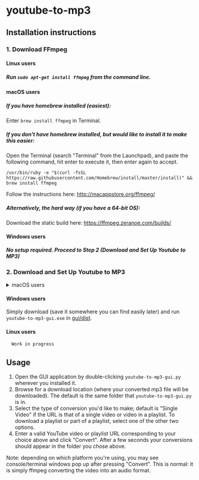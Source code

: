 # youtube-to-mp3 

## Installation instructions

### 1. Download FFmpeg
####  Linux users

##### Run `sudo apt-get install ffmpeg` from the command line.

####  macOS users

##### If you have homebrew installed (easiest):

Enter `brew install ffmpeg` in Terminal.
      
##### If you don't have homebrew installed, but would like to install it to make this easier:
Open the Terminal (search "Terminal" from the Launchpad), and paste the following command, hit enter to execute it, then enter again to accept.

```
/usr/bin/ruby -e "$(curl -fsSL https://raw.githubusercontent.com/Homebrew/install/master/install)" && brew install ffmpeg
```

Follow the instructions here: http://macappstore.org/ffmpeg/

##### Alternatively, the hard way (if you have a 64-bit OS):

Download the static build here: https://ffmpeg.zeranoe.com/builds/

####  Windows users

##### No setup required. Proceed to Step 2 (Download and Set Up Youtube to MP3)

### 2. __Download and Set Up Youtube to MP3__
<details>
<summary>macOS users</summary>

1. On this page, go to the `build_osx` folder, and click on `Youtube to MP3-1.0.dmg`.
2. Near the top right, click the __Download__ button.
3. For the pop-up in the download bar, click the arrow next to the Discard button and select "Keep".
4. After clicking the dmg file, drag the icon in the folder that pops up to your Dock.
5. Run `setup_mac.sh` by double-clicking it or running `./setup_mac.sh` at the command line. You're now good to go.


</details>

#### Windows users

Simply download (save it somewhere you can find easily later) and run `youtube-to-mp3-gui.exe` in [gui/dist](https://github.com/kobeeraveendran/youtube-to-mp3/blob/master/gui/dist/youtube-to-mp3-gui.exe).

#### Linux users

      Work in progress

## Usage

1. Open the GUI application by double-clicking `youtube-to-mp3-gui.py` wherever you installed it.
2. Browse for a download location (where your converted mp3 file will be downloaded). The default is the same folder that `youtube-to-mp3-gui.py` is in.
3. Select the type of conversion you'd like to make; default is "Single Video" if the URL is that of a single video or video in a playlist. To download a playlist or part of a playlist, select one of the other two options.
4. Enter a valid YouTube video or playlist URL corresponding to your choice above and click "Convert". After a few seconds your conversions should appear in the folder you chose above.

Note: depending on which platform you're using, you may see console/terminal windows pop up after pressing "Convert". This is normal: it is simply ffmpeg converting the video into an audio format.